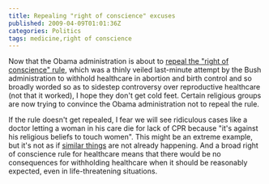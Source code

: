 ```yaml
---
title: Repealing "right of conscience" excuses
published: 2009-04-09T01:01:36Z
categories: Politics
tags: medicine,right of conscience
---
```


Now that the Obama administration is about to <a href="http://edition.cnn.com/2009/POLITICS/04/08/conscience.clause/">repeal the "right of conscience" rule</a>, which was a thinly veiled last-minute attempt by the Bush administration to withhold healthcare in abortion and birth control and so broadly worded so as to sidestep controversy over reproductive healthcare (not that it worked), I hope they don't get cold feet.  Certain religious groups are now trying to convince the Obama administration not to repeal the rule.

If the rule doesn't get repealed, I fear we will see ridiculous cases like a doctor letting a woman in his care die for lack of CPR because "it's against his religious beliefs to touch women".  This might be an extreme example, but it's not as if <a href="http://atheism.about.com/b/2007/10/10/muslim-medical-students-rejecting-professional-responsibilities.htm">similar things</a> are not already happening.  And a broad right of conscience rule for healthcare means that there would be no consequences for withholding healthcare when it should be reasonably expected, even in life-threatening situations.

